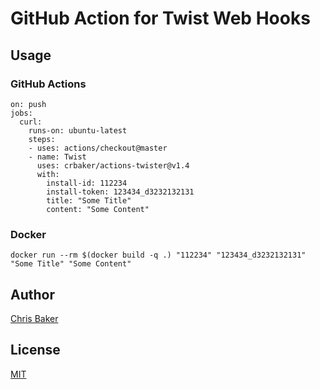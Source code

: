 # GitHub Action for Twist Web Hooks

## Usage

### GitHub Actions
```
on: push
jobs:
  curl:
    runs-on: ubuntu-latest
    steps:
    - uses: actions/checkout@master
    - name: Twist
      uses: crbaker/actions-twister@v1.4
      with:
        install-id: 112234
        install-token: 123434_d3232132131
        title: "Some Title"
        content: "Some Content"
```

### Docker
```
docker run --rm $(docker build -q .) "112234" "123434_d3232132131" "Some Title" "Some Content"
```

## Author
[Chris Baker](https://github.com/crbaker)

## License
[MIT](https://wei.mit-license.org)
